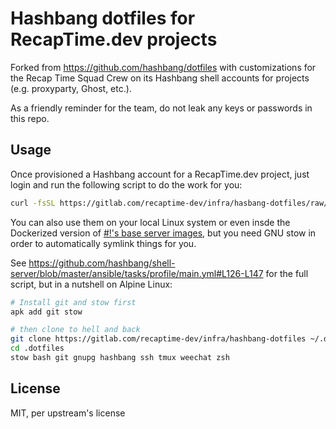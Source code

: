 # Hashbang dotfiles for RecapTime.dev projects

Forked from <https://github.com/hashbang/dotfiles> with customizations for the
Recap Time Squad Crew on its Hashbang shell accounts for projects (e.g. proxyparty,
Ghost, etc.).

As a friendly reminder for the team, do not leak any keys or passwords in this repo.

## Usage

Once provisioned a Hashbang account for a RecapTime.dev project, just login and run the following
script to do the work for you:

```bash
curl -fsSL https://gitlab.com/recaptime-dev/infra/hasbang-dotfiles/raw/master/utils/.local/bin/rtdev-update-remotes | bash -
```

You can also use them on your local Linux system or even insde the Dockerized version
of [#!'s base server images](https://github.com/hashbang/shell-server), but you need
GNU stow in order to automatically symlink things for you.

See <https://github.com/hashbang/shell-server/blob/master/ansible/tasks/profile/main.yml#L126-L147>
for the full script, but in a nutshell on Alpine Linux:

```bash
# Install git and stow first
apk add git stow

# then clone to hell and back
git clone https://gitlab.com/recaptime-dev/infra/hashbang-dotfiles ~/.dotfiles
cd .dotfiles
stow bash git gnupg hashbang ssh tmux weechat zsh
```

## License

MIT, per upstream's license
